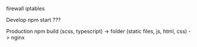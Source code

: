 firewall
iptables

Develop
npm start ???

Production
npm build  (scss, typescript) -> folder (static files, js, html, css) -> nginx